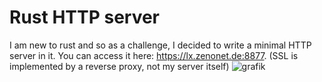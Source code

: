 ﻿# Rust HTTP server

I am new to rust and so as a challenge, I decided to write a minimal HTTP server in it.
You can access it here: https://lx.zenonet.de:8877. (SSL is implemented by a reverse proxy, not my server itself)
![grafik](https://github.com/user-attachments/assets/aa473b9b-6b1a-4df6-8182-e1765d5c50c6)
